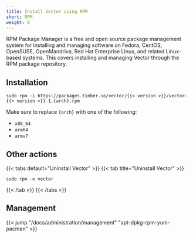 ```yaml
---
title: Install Vector using RPM
short: RPM
weight: 8
---
```


RPM Package Manager is a free and open source package management system for installing and managing software on Fedora, CentOS, OpenSUSE, OpenMandriva, Red Hat Enterprise Linux, and related Linux-based systems. This covers installing and managing Vector through the RPM package repository.

## Installation

```shell
sudo rpm -i https://packages.timber.io/vector/{{< version >}}/vector-{{< version >}}-1.{arch}.rpm
```

Make sure to replace `{arch}` with one of the following:

* `x86_64`
* `arm64`
* `armv7`

## Other actions

{{< tabs default="Uninstall Vector" >}}
{{< tab title="Uninstall Vector" >}}

```shell
sudo rpm -e vector
```

{{< /tab >}}
{{< /tabs >}}

## Management

{{< jump "/docs/administration/management" "apt-dpkg-rpm-yum-pacman" >}}

[rpm]: https://rpm.org/
